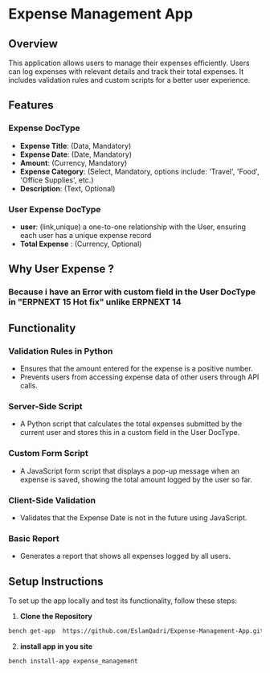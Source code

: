 # Expense Management App

## Overview

This application allows users to manage their expenses efficiently. Users can log expenses with relevant details and track their total expenses. It includes validation rules and custom scripts for a better user experience.

## Features

### Expense DocType
- **Expense Title**: (Data, Mandatory)
- **Expense Date**: (Date, Mandatory)
- **Amount**: (Currency, Mandatory)
- **Expense Category**: (Select, Mandatory, options include: 'Travel', 'Food', 'Office Supplies', etc.)
- **Description**: (Text, Optional)

### User Expense DocType
- **user**: (link,unique) a one-to-one relationship with the User, ensuring each user has a unique expense record
- **Total Expense** : (Currency, Optional)

## Why User Expense ? 
###  Because i have an Error with custom field  in the User DocType in "ERPNEXT 15 Hot fix" unlike ERPNEXT 14
###  
## Functionality

### Validation Rules in Python
- Ensures that the amount entered for the expense is a positive number.
- Prevents users from accessing expense data of other users through API calls.

### Server-Side Script
- A Python script that calculates the total expenses submitted by the current user and stores this in a custom field in the User DocType.

### Custom Form Script
- A JavaScript form script that displays a pop-up message when an expense is saved, showing the total amount logged by the user so far.

### Client-Side Validation
- Validates that the Expense Date is not in the future using JavaScript.

### Basic Report
- Generates a report that shows all expenses logged by  all users.

## Setup Instructions

To set up the app locally and test its functionality, follow these steps:


  
1.  **Clone the Repository**
   ```bash
  bench get-app  https://github.com/EslamQadri/Expense-Management-App.git
   ```
2. **install app in you site** 
  ```
 bench install-app expense_management
```

  
